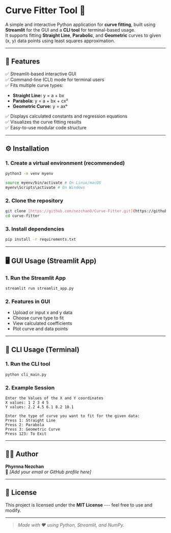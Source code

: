 # Curve Fitter Tool 🧮

A simple and interactive Python application for **curve fitting**, built
using **Streamlit** for the GUI and a **CLI tool** for terminal-based
usage.\
It supports fitting **Straight Line**, **Parabolic**, and **Geometric**
curves to given (x, y) data points using least squares approximation.

------------------------------------------------------------------------

## 🧠 Features

✅ Streamlit-based interactive GUI\
✅ Command-line (CLI) mode for terminal users\
✅ Fits multiple curve types:
- **Straight Line:** y = a + bx
- **Parabola:** y = a + bx + cx²
- **Geometric Curve:** y = axᵇ

✅ Displays calculated constants and regression equations\
✅ Visualizes the curve fitting results\
✅ Easy-to-use modular code structure

------------------------------------------------------------------------


## ⚙️ Installation

### 1. Create a virtual environment (recommended)
``` bash
python3 -m venv myenv

source myenv/bin/activate # On Linux/macOS
myenv\Scripts\activate # On Windows
```
### 2. Clone the repository

``` bash
git clone [https://github.com/nezchan0/Curve-Fitter.git](https://github.com/nezchan0/Curve-Fitter.git)
cd curve-fitter
```

### 3. Install dependencies

``` bash
pip install -r requirements.txt
```



------------------------------------------------------------------------


## 🖥️ GUI Usage (Streamlit App)

### 1. Run the Streamlit App

``` bash
streamlit run streamlit_app.py
```

### 2. Features in GUI

-   Upload or input x and y data
-   Choose curve type to fit
-   View calculated coefficients
-   Plot curve and data points

------------------------------------------------------------------------
## 🧾 CLI Usage (Terminal)

### 1. Run the CLI tool

``` bash
python cli_main.py
```

### 2. Example Session

    Enter the Values of the X and Y coordinates
    X values: 1 2 3 4 5
    Y values: 2.2 4.5 6.1 8.2 10.1

    Enter the type of curve you want to fit for the given data:
    Press 1: Straight Line
    Press 2: Parabola
    Press 3: Geometric Curve
    Press 123: To Exit


------------------------------------------------------------------------



## 🧑‍💻 Author

**Phyrnna Nezchan**\
📧 *\[Add your email or GitHub profile here\]*

------------------------------------------------------------------------

## 📜 License

This project is licensed under the **MIT License** --- feel free to use
and modify.

------------------------------------------------------------------------

> *Made with ❤️ using Python, Streamlit, and NumPy.*
